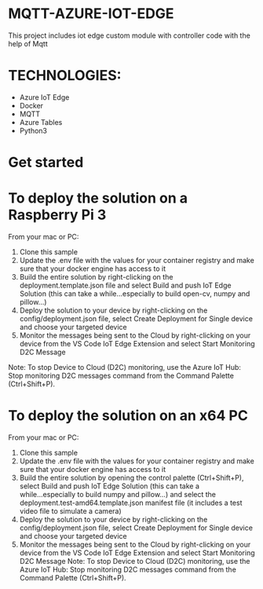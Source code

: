 # MQTT-AZURE-IOT-EDGE
This project includes iot edge custom module with controller code with the help of Mqtt
# TECHNOLOGIES:
  * Azure IoT Edge
  * Docker
  * MQTT
  * Azure Tables
  * Python3
  
# Get started

# To deploy the solution on a Raspberry Pi 3

From your mac or PC:

 1. Clone this sample
 2. Update the .env file with the values for your container registry and make sure that your docker engine has access to it
 3. Build the entire solution by right-clicking on the deployment.template.json file and select Build and push IoT Edge Solution (this can take a     while...especially to build open-cv, numpy and pillow...)
 4. Deploy the solution to your device by right-clicking on the config/deployment.json file, select Create Deployment for Single device and choose your    targeted device
 5. Monitor the messages being sent to the Cloud by right-clicking on your device from the VS Code IoT Edge Extension and select Start Monitoring D2C Message

Note: To stop Device to Cloud (D2C) monitoring, use the Azure IoT Hub: Stop monitoring D2C messages command from the Command Palette (Ctrl+Shift+P).

# To deploy the solution on an x64 PC

From your mac or PC:

 1. Clone this sample
 2. Update the .env file with the values for your container registry and make sure that your docker engine has access to it
 3. Build the entire solution by opening the control palette (Ctrl+Shift+P), select Build and push IoT Edge Solution (this can take a while...especially to build numpy and pillow...) and select the deployment.test-amd64.template.json manifest file (it includes a test video file to simulate a camera)
 4. Deploy the solution to your device by right-clicking on the config/deployment.json file, select Create Deployment for Single device and choose your targeted device
 5. Monitor the messages being sent to the Cloud by right-clicking on your device from the VS Code IoT Edge Extension and select Start Monitoring D2C Message
Note: To stop Device to Cloud (D2C) monitoring, use the Azure IoT Hub: Stop monitoring D2C messages command from the Command Palette (Ctrl+Shift+P).
